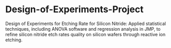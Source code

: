 # Design-of-Experiments-Project
Design of Experiments for Etching Rate for Silicon Nitride: Applied statistical techniques, including ANOVA software and regression analysis in JMP, to refine silicon nitride etch rates quality on silicon wafers through reactive ion etching.
